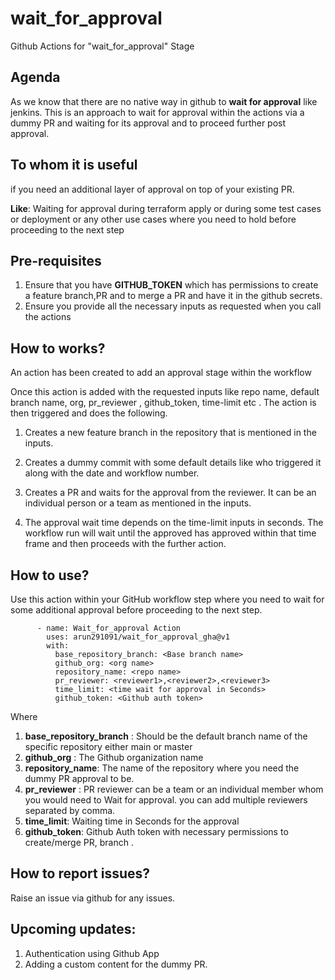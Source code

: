 # wait_for_approval
Github Actions for "wait_for_approval" Stage

## Agenda

As we know that there are no native way in github to **wait for approval** like jenkins. This is an approach to wait for approval within the actions via a dummy PR and waiting for its approval and to proceed further post approval.

## To whom it is useful

if you need an additional layer of approval on top of your existing PR. 

**Like**: Waiting for approval during terraform apply or during some test cases or deployment or any other use cases where you need to hold before proceeding to the next step

## Pre-requisites

1. Ensure that you have **GITHUB_TOKEN** which has permissions to create a feature branch,PR and to merge a PR and have it in the github secrets.
2. Ensure you provide all the necessary inputs as requested when you call the actions


## How to works?

An action has been created to add an approval stage within the workflow

Once this action is added with the requested inputs like repo name, default branch name, org, pr_reviewer , github_token, time-limit etc . The action is then triggered and does the following. 

1. Creates a new feature branch in the repository that is mentioned in the inputs.

2. Creates a dummy commit with some default details like who triggered it along with the date and workflow number.

3. Creates a PR and waits for the approval from the reviewer. It can be an individual person or a team as mentioned in the inputs. 

4. The approval wait time depends on the time-limit inputs in seconds. The workflow run will wait until the approved has approved within that time frame and then proceeds with the further action.

## How to use?

Use this action within your GitHub workflow step where you need to wait for some additional approval before proceeding to the next step.

```
      - name: Wait_for_approval Action
        uses: arun291091/wait_for_approval_gha@v1
        with:
          base_repository_branch: <Base branch name>
          github_org: <org name>
          repository_name: <repo name>
          pr_reviewer: <reviewer1>,<reviewer2>,<reviewer3>
          time_limit: <time wait for approval in Seconds>
          github_token: <Github auth token>
```

Where 

1. **base_repository_branch** : Should be the default branch name of the specific repository either main or master
2. **github_org** : The Github organization name
3. **repository_name**: The name of the repository where you need the dummy PR approval to be.
4. **pr_reviewer** : PR reviewer can be a team or an individual member whom you would need to Wait for approval. you can add multiple reviewers separated by comma.
5. **time_limit**: Waiting time in Seconds for the approval
6. **github_token**: Github Auth token with necessary permissions to create/merge PR, branch . 


## How to report issues?

Raise an issue via github for any issues.


## Upcoming updates:

1. Authentication using Github App
2. Adding a custom content for the dummy PR.
